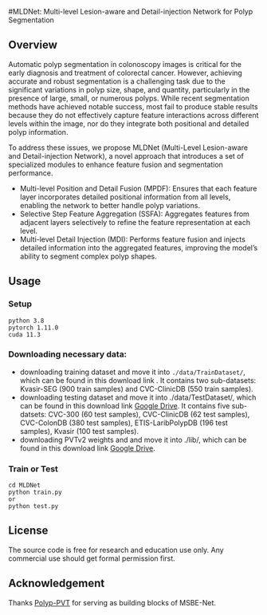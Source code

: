 #MLDNet: Multi-level Lesion-aware and Detail-injection Network for Polyp Segmentation

## Overview

Automatic polyp segmentation in colonoscopy images is critical for the early diagnosis and treatment of colorectal cancer. However, achieving accurate and robust segmentation is a challenging task due to the significant variations in polyp size, shape, and quantity, particularly in the presence of large, small, or numerous polyps. While recent segmentation methods have achieved notable success, most fail to produce stable results because they do not effectively capture feature interactions across different levels within the image, nor do they integrate both positional and detailed polyp information.

To address these issues, we propose MLDNet (Multi-Level Lesion-aware and Detail-injection Network), a novel approach that introduces a set of specialized modules to enhance feature fusion and segmentation performance.

- Multi-level Position and Detail Fusion (MPDF): Ensures that each feature layer incorporates detailed positional information from all levels, enabling the network to better handle polyp variations.
- Selective Step Feature Aggregation (SSFA): Aggregates features from adjacent layers selectively to refine the feature representation at each level.
- Multi-level Detail Injection (MDI): Performs feature fusion and injects detailed information into the aggregated features, improving the model’s ability to segment complex polyp shapes.

## Usage
### Setup
```
python 3.8
pytorch 1.11.0
cuda 11.3
```

### Downloading necessary data:
- downloading training dataset and move it into ```./data/TrainDataset/```, which can be found in this download link . It contains two sub-datasets: Kvasir-SEG (900 train samples) and CVC-ClinicDB (550 train samples).
- downloading testing dataset and move it into ./data/TestDataset/, which can be found in this download link [Google Drive](https://drive.google.com/drive/folders/1I626JwNulDnHxIBCho2VSU6KvwcxVWHo?usp=drive_link). It contains five sub-datsets: CVC-300 (60 test samples), CVC-ClinicDB (62 test samples), CVC-ColonDB (380 test samples), ETIS-LaribPolypDB (196 test samples), Kvasir (100 test samples).
- downloading PVTv2 weights and and move it into ./lib/, which can be found in this download link [Google Drive](https://drive.google.com/file/d/1_VPrmDgz02iBdTAISM2JA7ZWcMf3lIdz/view?usp=drive_link).

### Train or Test
```
cd MLDNet
python train.py
or
python test.py
```

##  License
The source code is free for research and education use only. Any commercial use should get formal permission first.

## Acknowledgement
Thanks [Polyp-PVT](https://github.com/DengPingFan/Polyp-PVT) for serving as building blocks of MSBE-Net.
